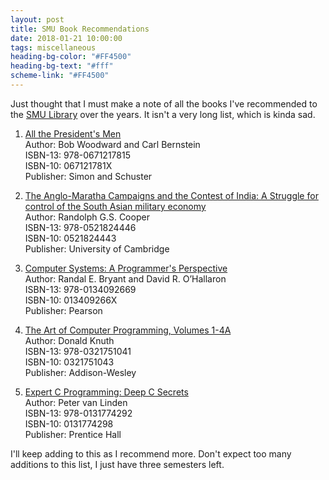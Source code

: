```yaml
---
layout: post
title: SMU Book Recommendations
date: 2018-01-21 10:00:00
tags: miscellaneous
heading-bg-color: "#FF4500"
heading-bg-text: "#fff"
scheme-link: "#FF4500"
---
```

Just thought that I must make a note of all the books I've recommended to the [SMU Library](https://library.smu.edu.sg/) over the years. It isn't a very long list, which is kinda sad. 

1. [All the President's Men](https://www.amazon.com/All-Presidents-Men-Bob-Woodward/dp/1476770514/ref=sr_1_1?s=books&ie=UTF8&qid=1516542876&sr=1-1&keywords=all+the+presidents+men)    
Author: Bob Woodward and Carl Bernstein  
ISBN-13: 978-0671217815  
ISBN-10: 067121781X  
Publisher: Simon and Schuster

2. [The Anglo-Maratha Campaigns and the Contest of India: A Struggle for control of the South Asian military economy](https://www.amazon.com/Anglo-Maratha-Campaigns-Contest-India-Struggle/dp/0521036461)   
Author: Randolph G.S. Cooper    
ISBN-13: 978-0521824446  
ISBN-10: 0521824443  
Publisher: University of Cambridge  

3. [Computer Systems: A Programmer's Perspective](https://www.amazon.com/Computer-Systems-Programmers-Perspective-3/dp/9332573905/ref=sr_1_1?s=books&ie=UTF8&qid=1516542924&sr=1-1&keywords=computer+systems+a+programmer%27s+perspective)  
Author: Randal E. Bryant and David R. O’Hallaron  
ISBN-13: 978-0134092669  
ISBN-10: 013409266X  
Publisher: Pearson  

4. [The Art of Computer Programming, Volumes 1-4A](https://www.amazon.com/Computer-Programming-Volumes-1-4A-Boxed/dp/0321751043/ref=sr_1_3?s=books&ie=UTF8&qid=1516543027&sr=1-3&keywords=the+art+of+computer+programming)  
Author: Donald Knuth  
ISBN-13: 978-0321751041  
ISBN-10: 0321751043  
Publisher: Addison-Wesley  

5. [Expert C Programming: Deep C Secrets](https://www.amazon.com/Expert-Programming-Peter-van-Linden/dp/0131774298/ref=sr_1_1?s=books&ie=UTF8&qid=1516543108&sr=1-1&keywords=expert+c+programming)  
Author: Peter van Linden  
ISBN-13: 978-0131774292  
ISBN-10: 0131774298  
Publisher: Prentice Hall  

I'll keep adding to this as I recommend more. Don't expect too many additions to this list, I just have three semesters left.


